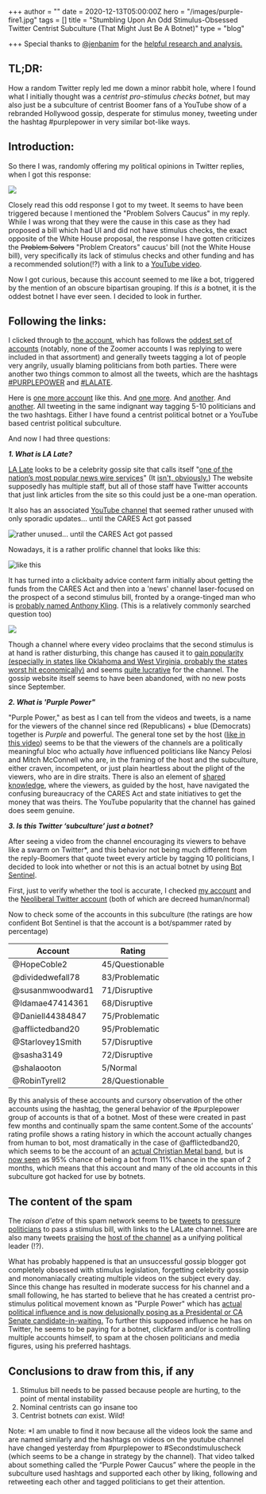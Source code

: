 +++
author = ""
date = 2020-12-13T05:00:00Z
hero = "/images/purple-fire1.jpg"
tags = []
title = "Stumbling Upon An Odd Stimulus-Obsessed Twitter Centrist Subculture (That Might Just Be A Botnet)"
type = "blog"

+++
Special thanks to [@jenbanim](https://twitter.com/HopeCoble2) for the [helpful research and analysis.](https://www.reddit.com/r/neoliberal/comments/kc66ye/discussion_thread/gfoi4ve)

## TL;DR:

How a random Twitter reply led me down a minor rabbit hole, where I found what I initially thought was a _centrist pro-stimulus checks botnet_, but may also just be a subculture of centrist Boomer fans of a YouTube show of a rebranded Hollywood gossip, desperate for stimulus money, tweeting under the hashtag #purplepower in very similar bot-like ways.

## Introduction:

So there I was, randomly offering my political opinions in Twitter replies, when I got this response:

![](https://raw.githubusercontent.com/dialing-up/brevifolia-hugo-forestry/master/static/images/screenshot-2020-12-12-205927.png)

Closely read this odd response I got to my tweet. It seems to have been triggered because I mentioned the "Problem Solvers Caucus" in my reply. While I was wrong that they were the cause in this case as they had proposed a bill which had UI and did not have stimulus checks, the exact opposite of the White House proposal, the response I have gotten criticizes the ~~Problem Solvers~~ "Problem Creators" caucus' bill (not the White House bill), very specifically its lack of stimulus checks and other funding and has a recommended solution(!?) with a link to a [YouTube video](https://www.youtube.com/watch?v=qyS5JIpqKpk).

Now I got curious, because this account seemed to me like a bot, triggered by the mention of an obscure bipartisan grouping. If this _is_ a botnet, it is the oddest botnet I have ever seen. I decided to look in further.

## Following the links:

I clicked through to [the account](https://twitter.com/HopeCoble2), which has follows the [oddest set of accounts](https://twitter.com/HopeCoble2/following) (notably, none of the Zoomer accounts I was replying to were included in that assortment) and generally tweets tagging a lot of people very angrily, usually blaming politicians from both parties. There were another two things common to almost all the tweets, which are the hashtags [#PURPLEPOWER](https://twitter.com/hashtag/PURPLEPOWER) and [#LALATE](https://twitter.com/hashtag/LALATE).

Here is [one more account](https://twitter.com/dividedwefall78) like this. And [one more](https://twitter.com/SusanMWoodward1). And [another](https://twitter.com/Idamae47414361). And [another](https://twitter.com/Afflictedband20). All tweeting in the same indignant way tagging 5-10 politicians and the two hashtags. Either I have found a centrist political botnet or a YouTube based centrist political subculture.

And now I had three questions:

**_1. What is LA Late?_**

[LA Late](https://news.lalate.com/) looks to be a celebrity gossip site that calls itself "[one of the nation’s most popular news wire services](https://news.lalate.com/about)" (It [isn't, obviously.](https://www.alexa.com/siteinfo/lalate.com)) The website supposedly has multiple staff, but all of those staff have Twitter accounts that just link articles from the site so this could just be a one-man operation.

It also has an associated [YouTube channel](https://www.youtube.com/c/LALATE/videos) that seemed rather unused with only sporadic updates... until the CARES Act got passed

![rather unused... until the CARES Act got passed](https://raw.githubusercontent.com/dialing-up/brevifolia-hugo-forestry/master/static/images/screenshot-2020-12-12-233148.png)

Nowadays, it is a rather prolific channel that looks like this:

![like this](https://raw.githubusercontent.com/dialing-up/brevifolia-hugo-forestry/master/static/images/screenshot-2020-12-12-173319.png)

It has turned into a clickbaity advice content farm initially about getting the funds from the CARES Act and then into a 'news' channel laser-focused on the prospect of a second stimulus bill, fronted by a orange-tinged man who is [probably named Anthony Kling](https://www.imdb.com/title/tt11743084/). (This is a relatively commonly searched question too)

![](https://raw.githubusercontent.com/dialing-up/brevifolia-hugo-forestry/master/static/images/screenshot-2020-12-12-233806.png)

Though a channel where every video proclaims that the second stimulus is at hand is rather disturbing, this change has caused it to [gain popularity (especially in states like Oklahoma and West Virginia, probably the states worst hit economically)](https://trends.google.com/trends/explore?geo=US&q=lalate) and seems [quite lucrative](https://socialblade.com/youtube/user/lalatenews/monthly) for the channel. The gossip website itself seems to have been abandoned, with no new posts since September.

**_2. What is 'Purple Power"_**

"Purple Power," as best as I can tell from the videos and tweets, is a name for the viewers of the channel since red (Republicans) + blue (Democrats) together is _Purple_ and powerful. The general tone set by the host ([like in this video](https://www.youtube.com/watch?v=YdtS64UEH8Q)) seems to be that the viewers of the channels are a politically meaningful bloc who actually _have_ influenced politicians like Nancy Pelosi and Mitch McConnell who are, in the framing of the host and the subculture, either craven, incompetent, or just plain heartless about the plight of the viewers, who are in dire straits. There is also an element of [shared knowledge](https://twitter.com/sasha3149/status/1325513197256839171?s=20), where the viewers, as guided by the host, have navigated the confusing bureaucracy of the CARES Act and state initiatives to get the money that was theirs. The YouTube popularity that the channel has gained does seem genuine.

**_3. Is this Twitter ‘subculture’ just a botnet?_**

After seeing a video from the channel encouraging its viewers to behave like a swarm on Twitter*,  and this behavior not being much different from the reply-Boomers that quote tweet every article by tagging 10 politicians, I decided to look into whether or not this is an actual botnet by using [Bot Sentinel](https://botsentinel.com/).

First, just to verify whether the tool is accurate, I checked [my account](https://botsentinel.com/profile/2843690641) and the [Neoliberal Twitter account](https://botsentinel.com/profile/865004396681207809#) (both of which are decreed human/normal)

Now to check some of the accounts in this subculture (the ratings are how confident Bot Sentinel is that the account is a bot/spammer rated by percentage)

| Account | Rating |
| --- | --- |
| @HopeCoble2 | 45/Questionable |
| @dividedwefall78 | 83/Problematic |
| @susanmwoodward1 | 71/Disruptive |
| @Idamae47414361 | 68/Disruptive |
| @Daniell44384847 | 75/Problematic |
| @afflictedband20 | 95/Problematic |
| @Starlovey1Smith | 57/Disruptive |
| @sasha3149 |  72/Disruptive|
| @shalaooton | 5/Normal |
| @RobinTyrell2 | 28/Questionable |

By this analysis of these accounts and cursory observation of the other accounts using the hashtag, the general behavior of the #purplepower group of accounts is that of a botnet. Most of these were created in past few months and continually spam the same content.Some of the accounts’ rating profile shows a rating history in which the account actually changes from human to bot, most dramatically in the case of @afflictedband20, which seems to be the account of an [actual Christian Metal band](https://www.reverbnation.com/theafflicted2), but is [now seen](https://botsentinel.com/profile/1083566707174711296) as 95% chance of being a bot from 11% chance in the span of 2 months, which means that this account and many of the old accounts in this subculture got hacked for use by botnets.

## The content of the spam 

The _raison d'etre_ of this spam network seems to be [tweets](https://twitter.com/sasha3149/status/1336363249047113734?s=20) to [pressure politicians](https://twitter.com/Starlovey1Smith/status/1337886108571590657?s=20) to pass a stimulus bill, with links to the LALate channel. There are also many tweets [praising](https://twitter.com/RobinTyrell2/status/1334238724201312257?s=20) the [host of the channel](https://twitter.com/sasha3149/status/1325511937585786881?s=20) as a unifying political leader (!?).

What has probably happened is that an unsuccessful gossip blogger got completely obsessed with stimulus legislation, forgetting celebrity gossip and monomaniacally creating multiple videos on the subject every day. Since this change has resulted in moderate success for his channel and a small following, he has started to believe that he has created a centrist pro-stimulus political movement known as "Purple Power" which has [actual political influence and is now delusionally posing as a Presidental or CA Senate candidate-in-waiting.](https://twitter.com/LALATE/status/1325476626834976773) To further this supposed influence he has on Twitter, he seems to be paying for a botnet, clickfarm and/or is controlling multiple accounts himself, to spam at the chosen politicians and media figures, using his preferred hashtags. 

## Conclusions to draw from this, if any

1. Stimulus bill needs to be passed because people are hurting, to the point of mental instability
2. Nominal centrists can go insane too
3. Centrist botnets _can_ exist. Wild!

Note: \*I am unable to find it now because all the videos look the same and are named similarly and the hashtags on videos on the youtube channel have changed yesterday from #purplepower to #Secondstimuluscheck (which seems to be a change in strategy by the channel). That video talked about something called the “Purple Power Caucus” where the people in the subculture used hashtags and supported each other by liking, following and retweeting each other and tagged politicians to get their attention.